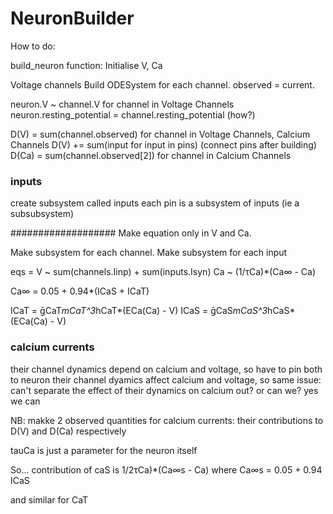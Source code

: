 # NeuronBuilder



How to do:

build_neuron function:
Initialise V, Ca

Voltage channels
Build ODESystem for each channel. observed = current.

neuron.V ~ channel.V for channel in Voltage Channels
neuron.resting_potential = channel.resting_potential (how?)


D(V) = sum(channel.observed) for channel in Voltage Channels, Calcium Channels
D(V) += sum(input for input in pins) (connect pins after building)
D(Ca) = sum(channel.observed[2]) for channel in Calcium Channels


### inputs
create subsystem called inputs
each pin is a subsystem of inputs (ie a subsubsystem)


###################
Make equation only in V and Ca. 

Make subsystem for each channel.
Make subsystem for each input 




eqs =   V ~ sum(channels.Iinp) + sum(inputs.Isyn)
        Ca ~ (1/τCa)*(Ca∞ - Ca)

Ca∞ = 0.05 + 0.94*(ICaS + ICaT)

ICaT = ḡCaT*mCaT^3*hCaT*(ECa(Ca) - V)
ICaS = ḡCaS*mCaS^3*hCaS*(ECa(Ca) - V)


### calcium currents
their channel dynamics depend on calcium and voltage, so have to pin both to neuron
their channel dyamics affect calcium and voltage, so same
issue: can't separate the effect of their dynamics on calcium out? or can we? yes we can

NB: makke 2 observed quantities for calcium currents: their contributions to D(V) and D(Ca) respectively

tauCa is just a parameter for the neuron itself

So...
contribution of caS is 1/2τCa)*(Ca∞s - Ca) 
where Ca∞s = 0.05 + 0.94 ICaS

and similar for CaT